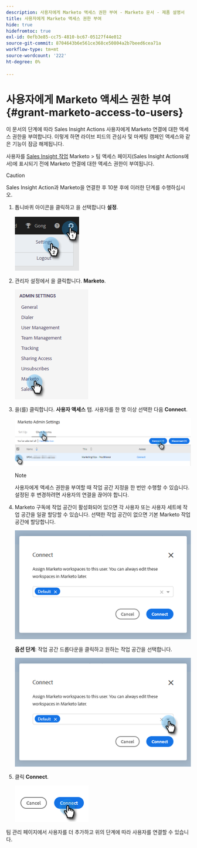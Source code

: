 ```yaml
---
description: 사용자에게 Marketo 액세스 권한 부여 - Marketo 문서 - 제품 설명서
title: 사용자에게 Marketo 액세스 권한 부여
hide: true
hidefromtoc: true
exl-id: 0efb3e85-cc75-4810-bc67-05127f44e012
source-git-commit: 8704643b6e561ce368ce50804a2b7beed6cea71a
workflow-type: tm+mt
source-wordcount: '222'
ht-degree: 0%

---
```


# 사용자에게 Marketo 액세스 권한 부여 {#grant-marketo-access-to-users}

이 문서의 단계에 따라 Sales Insight Actions 사용자에게 Marketo 연결에 대한 액세스 권한을 부여합니다. 이렇게 하면 라이브 피드의 관심사 및 마케팅 캠페인 액세스와 같은 기능이 잠금 해제됩니다.

사용자를 [Sales Insight 작업](/help/marketo/product-docs/marketo-sales-insight/actions/admin/invite-users-and-admins.md#invite-users) Marketo > 팀 액세스 페이지(Sales Insight Actions에서)에 표시되기 전에 Marketo 연결에 대한 액세스 권한이 부여됩니다.

>[!CAUTION]
>
>Sales Insight Action과 Marketo을 연결한 후 10분 후에 이러한 단계를 수행하십시오.

1. 톱니바퀴 아이콘을 클릭하고 을 선택합니다 **설정**.

   ![](assets/grant-marketo-access-to-users-1.png)

1. 관리자 설정에서 을 클릭합니다. **Marketo**.

   ![](assets/grant-marketo-access-to-users-2.png)

1. 을(를) 클릭합니다. **사용자 액세스** 탭. 사용자를 한 명 이상 선택한 다음 **Connect**.

   ![](assets/grant-marketo-access-to-users-3.png)

   >[!NOTE]
   >
   >사용자에게 액세스 권한을 부여할 때 작업 공간 지정을 한 번만 수행할 수 있습니다. 설정된 후 변경하려면 사용자의 연결을 끊어야 합니다.

1. Marketo 구독에 작업 공간이 활성화되어 있으면 각 사용자 또는 사용자 세트에 작업 공간을 일괄 할당할 수 있습니다. 선택한 작업 공간이 없으면 기본 Marketo 작업 공간에 할당합니다.

   ![](assets/grant-marketo-access-to-users-4.png)

   **옵션 단계**: 작업 공간 드롭다운을 클릭하고 원하는 작업 공간을 선택합니다.

   ![](assets/grant-marketo-access-to-users-5.png)

1. 클릭 **Connect**.

   ![](assets/grant-marketo-access-to-users-6.png)

팀 관리 페이지에서 사용자를 더 추가하고 위의 단계에 따라 사용자를 연결할 수 있습니다.
